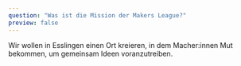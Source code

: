 ```yaml
---
question: "Was ist die Mission der Makers League?"
preview: false
---
```


Wir wollen in Esslingen einen Ort kreieren, in dem Macher:innen Mut bekommen, um gemeinsam Ideen voranzutreiben.
